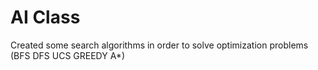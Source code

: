 # AI Class
Created some search algorithms in order to solve optimization problems (BFS DFS UCS GREEDY A*)

